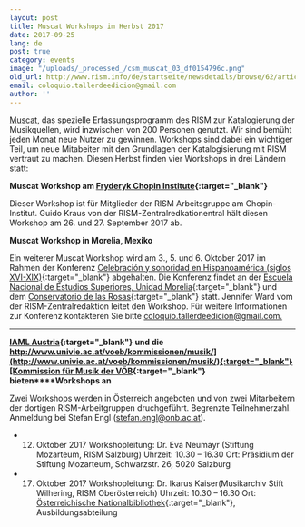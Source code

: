 ```yaml
---
layout: post
title: Muscat Workshops im Herbst 2017
date: 2017-09-25
lang: de
post: true
category: events
image: "/uploads/_processed_/csm_muscat_03_df0154796c.png"
old_url: http://www.rism.info/de/startseite/newsdetails/browse/62/article/64/muscat-workshops-this-fall.html
email: coloquio.tallerdeedicion@gmail.com
author: ''
---
```



[Muscat](/de/community/muscat.html), das spezielle Erfassungsprogramm des RISM zur Katalogierung der Musikquellen, wird inzwischen von 200 Personen genutzt. Wir sind bemüht jeden Monat neue Nutzer zu gewinnen. Workshops sind dabei ein wichtiger Teil, um neue Mitabeiter mit den Grundlagen der Katalogisierung mit RISM vertraut zu machen. Diesen Herbst finden vier Workshops in drei Ländern statt:

**Muscat Workshop am [Fryderyk Chopin Institute](http://en.chopin.nifc.pl/institute/){:target="_blank"}**

Dieser Workshop ist für Mitglieder der RISM Arbeitsgruppe am Chopin-Institut. Guido Kraus von der RISM-Zentralredkationentral hält diesen Workshop am 26. und 27. September 2017 ab.



**Muscat Workshop in Morelia, Mexiko**

Ein weiterer Muscat Workshop wird am 3., 5. und 6. Oktober 2017 im Rahmen der Konferenz [Celebración y sonoridad en Hispanoamérica (siglos XVI-XIX)](http://www.enesmorelia.unam.mx/index.php/convocatorias/convocatoria-celebracion-y-sonoridad-en-hispanoamerica-siglos-xvi-xix/){:target="_blank"} abgehalten. Die Konferenz findet an der [Escuela Nacional de Estudios Superiores, Unidad Morelia](http://www.enesmorelia.unam.mx/){:target="_blank"} und dem [Conservatorio de las Rosas](https://www.conservatoriodelasrosas.edu.mx/Home/){:target="_blank"} statt. Jennifer Ward vom der RISM-Zentralredaktion leitet den Workshop. Für weitere Informationen zur Konferenz kontakteren Sie bitte [coloquio.tallerdeedicion@gmail.com.](mailto:coloquio.tallerdeedicion@gmail.com)

****

**[IAML Austria](https://www.iaml.at/){:target="_blank"}** **und die [http://www.univie.ac.at/voeb/kommissionen/musik/](http://www.univie.ac.at/voeb/kommissionen/musik/){:target="_blank"}[Kommission für Musik der VÖB](http://www.univie.ac.at/voeb/kommissionen/musik/){:target="_blank"} bieten****Workshops an**

Zwei Workshops werden in Österreich angeboten und von zwei Mitarbeitern der dortigen RISM-Arbeitgruppen druchgeführt. Begrenzte Teilnehmerzahl. Anmeldung bei Stefan Engl ([stefan.engl@onb.ac.at](mailto:stefan.engl@onb.ac.at)).

- 12. Oktober 2017
Workshopleitung: Dr. Eva Neumayr (Stiftung Mozarteum, RISM Salzburg)
Uhrzeit: 10.30 – 16.30
Ort: Präsidium der Stiftung Mozarteum, Schwarzstr. 26, 5020 Salzburg
- 17. Oktober 2017
Workshopleitung: Dr. Ikarus Kaiser(Musikarchiv Stift Wilhering, RISM Oberösterreich)
Uhrzeit: 10.30 – 16.30
Ort: [Österreichische Nationalbibliothek](https://www.onb.ac.at/de/bibliothek/ausbildung/universitaetslehrgang/neuer-standort/){:target="_blank"}, Ausbildungsabteilung



<script type="text/javascript">var switchTo5x=true;</script><script type="text/javascript" src="http://w.sharethis.com/button/buttons.js"></script><script type="text/javascript">stLight.options({publisher: "9b601438-1ce1-49d8-bfd7-9cff5df54c17", doNotHash: false, doNotCopy: false, hashAddressBar: false});</script>